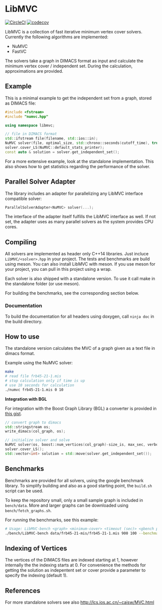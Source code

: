 # LibMVC

[![CircleCI](https://circleci.com/gh/fmoessbauer/LibMVC.svg?style=shield)](https://circleci.com/gh/fmoessbauer/LibMVC)
[![codecov](https://codecov.io/gh/fmoessbauer/LibMVC/branch/master/graph/badge.svg)](https://codecov.io/gh/fmoessbauer/LibMVC)

LibMVC is a collection of fast iterative minimum vertex cover solvers.
Currently the following algorithms are implemented:

- NuMVC
- FastVC

The solvers take a graph in DIMACS format as input and calculate the
minimum vertex cover / independent set. During the calculation, approximations
are provided.

## Example

This is a minimal example to get the independent set from a graph,
stored as DIMACS file:

```cpp
#include <fstream>
#include "numvc.hpp"

using namespace libmvc;

// file in DIMACS format
std::ifstream file(filename, std::ios::in);
NuMVC solver(file, optimal_size, std::chrono::seconds(cutoff_time), true);
solver.cover_LS(NuMVC::default_stats_printer);
const auto & solution = solver.get_independent_set();
```

For a more extensive example, look at the standalone implementation.
This also shows how to get statistics regarding the performance of the solver.

## Parallel Solver Adapter

The library includes an adapter for parallelizing any LibMVC interface
compatible solver:

```cpp
ParallelSolverAdapter<NuMVC> solver(...);
```

The interface of the adapter itself fulfills the LibMVC interface as well.
If not set, the adapter uses as many parallel solvers as the system provides
CPU cores.

## Compiling

All solvers are implemented as header only C++14 libraries.
Just incluce `LibMVC/<solver>.hpp` in your project.
The tests and benchmarks are build using meson. You can also install LibMVC
with meson. If you use meson for your project, you can pull in this project
using a wrap.

Each solver is also shipped with a standalone version. To use it call
make in the standalone folder (or use meson).

For building the benchmarks, see the corresponding section below.

### Documentation

To build the documentation for all headers using doxygen, call
`ninja doc` in the build directory.

## How to use

The standalone version calculates the MVC of a graph given
as a text file in dimacs format.

Example using the NuMVC solver:

```bash
make
# read file frb45-21-1.mis
# stop calculation only if time is up
# use 10 seconds for calculation
./numvc frb45-21-1.mis 0 10
```

**Integration with BGL**

For integration with the Boost Graph Library (BGL) a converter is provided in
[this gist](https://gist.github.com/fmoessbauer/163b9928ae9170cfe2651173f416314b).

```cpp
// convert graph to dimacs
std::stringstream os;
write_dimacs(col_graph, os);

// initialize solver and solve
NuMVC solver(os, boost::num_vertices(col_graph)-size_is, max_sec, verbose);
solver.cover_LS();
std::vector<int> solution = std::move(solver.get_independent_set());
```

## Benchmarks

Benchmarks are provided for all solvers, using the google benchmark library.
To simplify building and also as a good starting point, the `build.sh` script can be used.

To keep the repository small, only a small sample graph is included in `bench/data`.
More and larger graphs can be downloaded using `bench/fetch_graphs.sh`.

For running the benchmarks, see this example:

```bash
# Usage: LibMVC-bench <graph> <minimum-cover> <timeout (sec)> <gbench parameters>
./bench/LibMVC-bench data/frb45-21-mis/frb45-21-1.mis 900 100 --benchmark_repetitions=5
```

## Indexing of Vertices

The vertices of the DIMACS files are indexed starting at 1, however internally
the the indexing starts at 0. For convenience the methods for getting the solution
as indepentent set or cover provide a parameter to specify the indexing (default 1).

## References

For more standalone solvers see also http://lcs.ios.ac.cn/~caisw/MVC.html

